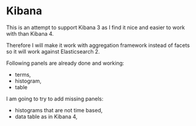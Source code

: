 # Kibana
This is an attempt to support Kibana 3 as I find it nice and easier to work with than Kibana 4.

Therefore I will make it work with aggregation framework instead of facets so it will work against Elasticsearch 2.

Following panels are already done and working:
- terms,
- histogram,
- table


I am going to try to add missing panels:
- histograms that are not time based,
- data table as in Kibana 4,

